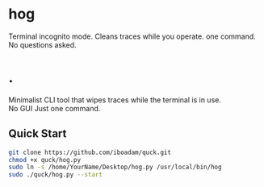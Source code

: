 # hog
Terminal incognito mode. Cleans traces while you operate. one command. No questions asked.
# .

Minimalist CLI tool that wipes traces while the terminal is in use.  
No GUI Just one command.

## Quick Start

```bash
git clone https://github.com/iboadam/quck.git
chmod +x quck/hog.py
sudo ln -s /home/YourName/Desktop/hog.py /usr/local/bin/hog
sudo ./quck/hog.py --start

